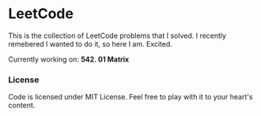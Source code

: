 # LeetCode

This is the collection of LeetCode problems that I solved. I recently remebered I wanted to do it, so here I am. Excited.

Currently working on: **542. 01 Matrix**

### License

Code is licensed under MIT License. Feel free to play with it to your heart's content. 